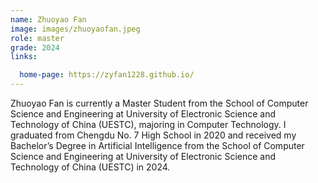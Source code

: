```yaml
---
name: Zhuoyao Fan
image: images/zhuoyaofan.jpeg
role: master
grade: 2024
links:

  home-page: https://zyfan1228.github.io/
---
```


Zhuoyao Fan is currently a Master Student from the School of Computer Science and Engineering at University of Electronic Science and Technology of China (UESTC), majoring in Computer Technology. I graduated from Chengdu No. 7 High School in 2020 and received my Bachelor’s Degree in Artificial Intelligence from the School of Computer Science and Engineering at University of Electronic Science and Technology of China (UESTC) in 2024.
